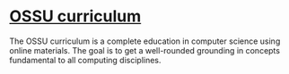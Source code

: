 # [OSSU curriculum](https://github.com/ossu/computer-science#intro-cs)

The OSSU curriculum is a complete education in computer science using online materials. The goal is to get a well-rounded grounding in concepts fundamental to all computing disciplines.
